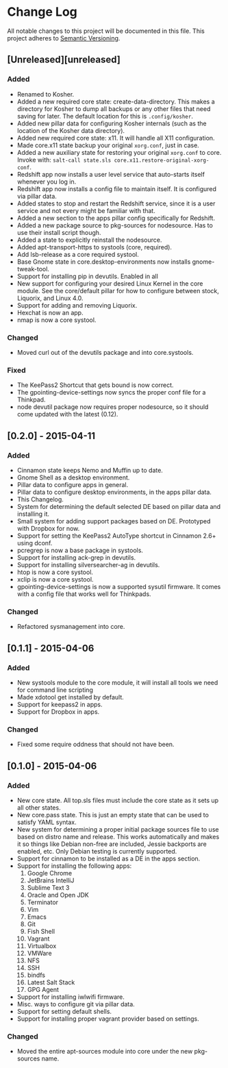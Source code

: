 # Change Log
All notable changes to this project will be documented in this file.
This project adheres to [Semantic Versioning](http://semver.org/).

## [Unreleased][unreleased]
### Added
- Renamed to Kosher.
- Added a new required core state: create-data-directory. This makes a directory
for Kosher to dump all backups or any other files that need saving for later.
The default location for this is `.config/kosher`.
- Added new pillar data for configuring Kosher internals (such as the location
of the Kosher data directory).
- Added new required core state: x11. It will handle all X11 configuration.
- Made core.x11 state backup your original `xorg.conf`, just in case.
- Added a new auxiliary state for restoring your original `xorg.conf` to core.
Invoke with: `salt-call state.sls core.x11.restore-original-xorg-conf`.
- Redshift app now installs a user level service that auto-starts itself whenever
you log in.
- Redshift app now installs a config file to maintain itself. It is configured
via pillar data.
- Added states to stop and restart the Redshift service, since it is a user
service and not every might be familiar with that.
- Added a new section to the apps pillar config specifically for Redshift.
- Added a new package source to pkg-sources for nodesource. Has to use their
install script though.
- Added a state to explicitly reinstall the nodesource.
- Added apt-transport-https to systools (core, required).
- Add lsb-release as a core required systool.
- Base Gnome state in core.desktop-environments now installs gnome-tweak-tool.
- Support for installing pip in devutils. Enabled in all
- New support for configuring your desired Linux Kernel in the core module.
See the core/default pillar for how to configure between stock, Liquorix,
and Linux 4.0.
- Support for adding and removing Liquorix.
- Hexchat is now an app.
- nmap is now a core systool.


### Changed
- Moved curl out of the devutils package and into core.systools.

### Fixed
- The KeePass2 Shortcut that gets bound is now correct.
- The gpointing-device-settings now syncs the proper conf file for a Thinkpad.
- node devutil package now requires proper nodesource, so it should come updated
with the latest (0.12).

## [0.2.0] - 2015-04-11
### Added
- Cinnamon state keeps Nemo and Muffin up to date.
- Gnome Shell as a desktop environment.
- Pillar data to configure apps in general.
- Pillar data to configure desktop environments, in the apps pillar data.
- This Changelog.
- System for determining the default selected DE based on pillar data and
installing it.
- Small system for adding support packages based on DE. Prototyped with
Dropbox for now.
- Support for setting the KeePass2 AutoType shortcut in Cinnamon 2.6+
using dconf.
- pcregrep is now a base package in systools.
- Support for installing ack-grep in devutils.
- Support for installing silversearcher-ag in devutils.
- htop is now a core systool.
- xclip is now a core systool.
- gpointing-device-settings is now a supported sysutil firmware. It comes
with a config file that works well for Thinkpads.

### Changed
- Refactored sysmanagement into core.

## [0.1.1] - 2015-04-06
### Added
- New systools module to the core module, it will install all tools we need
for command line scripting
- Made xdotool get installed by default.
- Support for keepass2 in apps.
- Support for Dropbox in apps.

### Changed
- Fixed some require oddness that should not have been.

## [0.1.0] - 2015-04-06
### Added
- New core state. All top.sls files must include the core state as it sets up
all other states.
- New core.pass state. This is just an empty state that can be used to satisfy
YAML syntax.
- New system for determining a proper initial package sources file to use based
on distro name and release. This works automatically and makes it so things like Debian
non-free are included, Jessie backports are enabled, etc. Only Debian testing is currently
supported.
- Support for cinnamon to be installed as a DE in the apps section.
- Support for installing the following apps:
  1. Google Chrome
  2. JetBrains IntelliJ
  3. Sublime Text 3
  4. Oracle and Open JDK
  5. Terminator
  6. Vim
  7. Emacs
  8. Git
  9. Fish Shell
  10. Vagrant
  11. Virtualbox
  12. VMWare
  13. NFS
  14. SSH
  15. bindfs
  16. Latest Salt Stack
  17. GPG Agent
- Support for installing iwlwifi firmware.
- Misc. ways to configure git via pillar data.
- Support for setting default shells.
- Support for installing proper vagrant provider based on settings.

### Changed
- Moved the entire apt-sources module into core under the new pkg-sources name.
